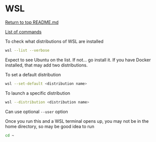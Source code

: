WSL
===

[Return to top README.md](../../README.md)

[List of commands](https://learn.microsoft.com/en-us/windows/wsl/basic-commands)

To check what distributions of WSL are installed

```bash
wsl --list --verbose
```

Expect to see Ubuntu on the list. If not... go install it. If you have Docker installed, that may add two distributions.

To set a default distribution

```bash
wsl --set-default <distribution name>
```

To launch a specific distribution

```bash
wsl --distribution <distribution name>
```

Can use optional `--user` option

Once you run this and a WSL terminal opens up, you may not be in the home directory, so may be good idea to run
```bash
cd ~
```

